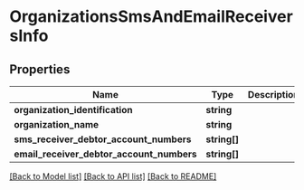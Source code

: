 # OrganizationsSmsAndEmailReceiversInfo

## Properties
Name | Type | Description | Notes
------------ | ------------- | ------------- | -------------
**organization_identification** | **string** |  | [optional] 
**organization_name** | **string** |  | [optional] 
**sms_receiver_debtor_account_numbers** | **string[]** |  | [optional] 
**email_receiver_debtor_account_numbers** | **string[]** |  | [optional] 

[[Back to Model list]](../../README.md#documentation-for-models) [[Back to API list]](../../README.md#documentation-for-api-endpoints) [[Back to README]](../../README.md)

